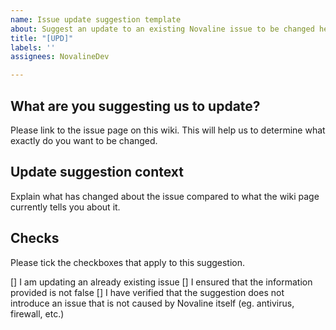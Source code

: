 ```yaml
---
name: Issue update suggestion template
about: Suggest an update to an existing Novaline issue to be changed here by a collaborator.
title: "[UPD]"
labels: ''
assignees: NovalineDev

---
```


## What are you suggesting us to update?
Please link to the issue page on this wiki. This will help us to determine what exactly do you want to be changed.


## Update suggestion context
Explain what has changed about the issue compared to what the wiki page currently tells you about it.


## Checks
Please tick the checkboxes that apply to this suggestion.

[] I am updating an already existing issue
[] I ensured that the information provided is not false
[] I have verified that the suggestion does not introduce an issue that is not caused by Novaline itself (eg. antivirus, firewall, etc.)

